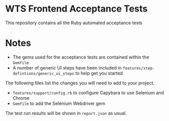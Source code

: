 # WTS Frontend Acceptance Tests

This repository contains all the Ruby automated acceptance tests

# Notes

- The gems used for the acceptance tests are contained within the `Gemfile`
- A number of generic UI steps have been included in `features/step-defintions/generic_ui_steps` to help get you started

The following files list the changes you will need to add to your project.

- `features/support/config.rb` to configure Capybara to use Selenium and Chrome
- `Gemfile` to add the Selenium Webdriver gem

The test run results will be shown in `report.json` as usual.
